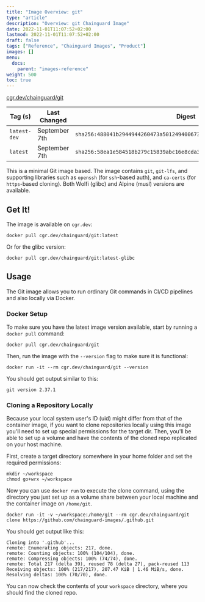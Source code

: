 ```yaml
---
title: "Image Overview: git"
type: "article"
description: "Overview: git Chainguard Image"
date: 2022-11-01T11:07:52+02:00
lastmod: 2022-11-01T11:07:52+02:00
draft: false
tags: ["Reference", "Chainguard Images", "Product"]
images: []
menu:
  docs:
    parent: "images-reference"
weight: 500
toc: true
---
```


[cgr.dev/chainguard/git](https://github.com/chainguard-images/images/tree/main/images/git)

| Tag (s)       | Last Changed  | Digest                                                                    |
|---------------|---------------|---------------------------------------------------------------------------|
|  `latest-dev` | September 7th | `sha256:488041b2944944260473a5012494006730a0fecd677f16d0bdb20dc458a171fe` |
|  `latest`     | September 7th | `sha256:58ea1e584518b279c15839abc16e8cda39ad2e25595e26e1b285be2f5ef0a3ba` |



This is a minimal Git image based. The image contains `git`, `git-lfs`, and supporting libraries such as `openssh` (for `ssh`-based auth), and `ca-certs` (for `https`-based cloning). Both Wolfi (glibc) and Alpine (musl) versions are available.

## Get It!

The image is available on `cgr.dev`:

```
docker pull cgr.dev/chainguard/git:latest
```

Or for the glibc version:

```
docker pull cgr.dev/chainguard/git:latest-glibc
```

## Usage

The Git image allows you to run ordinary Git commands in CI/CD pipelines and also locally via Docker.

### Docker Setup

To make sure you have the latest image version available, start by running a `docker pull` command:

```shell
docker pull cgr.dev/chainguard/git
```

Then, run the image with the `--version` flag to make sure it is functional:

```shell
docker run -it --rm cgr.dev/chainguard/git --version
```
You should get output similar to this:

```
git version 2.37.1
```

### Cloning a Repository Locally

Because your local system user's ID (uid) might differ from that of the container image, if you want to clone repositories locally using this image you'll need to set up special permissions for the target dir. Then, you'll be able to set up a volume and have the contents of the cloned repo replicated on your host machine.

First, create a target directory somewhere in your home folder and set the required permissions:

```shell
mkdir ~/workspace
chmod go+wrx ~/workspace
```

Now you can use `docker run` to execute the clone command, using the directory you just set up as a volume share between your local machine and the container image on `/home/git`.

```shell
docker run -it -v ~/workspace:/home/git --rm cgr.dev/chainguard/git clone https://github.com/chainguard-images/.github.git
```

You should get output like this:

```
Cloning into '.github'...
remote: Enumerating objects: 217, done.
remote: Counting objects: 100% (104/104), done.
remote: Compressing objects: 100% (74/74), done.
remote: Total 217 (delta 39), reused 78 (delta 27), pack-reused 113
Receiving objects: 100% (217/217), 207.47 KiB | 1.46 MiB/s, done.
Resolving deltas: 100% (70/70), done.
```

You can now check the contents of your `workspace` directory, where you should find the cloned repo.

